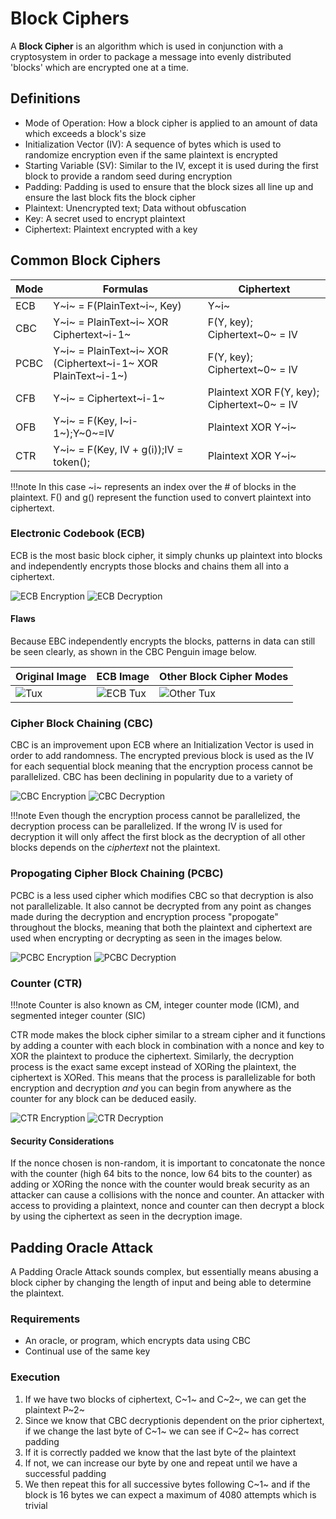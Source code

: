 # Block Ciphers

A **Block Cipher** is an algorithm which is used in conjunction with a cryptosystem in order to package a message into evenly distributed 'blocks' which are encrypted one at a time.

## Definitions

- Mode of Operation: How a block cipher is applied to an amount of data which exceeds a block's size
- Initialization Vector (IV): A sequence of bytes which is used to randomize encryption even if the same plaintext is encrypted
- Starting Variable (SV): Similar to the IV, except it is used during the first block to provide a random seed during encryption
- Padding: Padding is used to ensure that the block sizes all line up and ensure the last block fits the block cipher
- Plaintext: Unencrypted text; Data without obfuscation
- Key: A secret used to encrypt plaintext
- Ciphertext: Plaintext encrypted with a key

## Common Block Ciphers

| Mode | Formulas | Ciphertext |
| ---- | ---- | ---- |
| ECB |	Y~i~ = F(PlainText~i~, Key) | Y~i~
| CBC	|Y~i~ = PlainText~i~ XOR Ciphertext~i-1~ | F(Y, key); Ciphertext~0~ = IV
| PCBC |	Y~i~ = PlainText~i~ XOR (Ciphertext~i-1~ XOR PlainText~i-1~) | F(Y, key); Ciphertext~0~ = IV
| CFB | Y~i~ = Ciphertext~i-1~ | Plaintext XOR F(Y, key); Ciphertext~0~ = IV
| OFB |	Y~i~ = F(Key, I~i-1~);Y~0~=IV | Plaintext XOR Y~i~
| CTR |	Y~i~ = F(Key, IV + g(i));IV = token(); | Plaintext XOR Y~i~

!!!note
	In this case ~i~ represents an index over the # of blocks in the plaintext. F() and g() represent the function used to convert plaintext into ciphertext.

### Electronic Codebook (ECB)

ECB is the most basic block cipher, it simply chunks up plaintext into blocks and independently encrypts those blocks and chains them all into a ciphertext.

![ECB Encryption](images/ecb-encryption.png)
![ECB Decryption](images/ecb-decryption.png)

#### Flaws

Because EBC independently encrypts the blocks, patterns in data can still be seen clearly, as shown in the CBC Penguin image below.

| Original Image | ECB Image | Other Block Cipher Modes |
| --- | --- | --- |
| ![Tux](images/tux.jpg) | ![ECB Tux](images/tux-ecb.jpg) | ![Other Tux](images/tux-secure.jpg)|

### Cipher Block Chaining (CBC)

CBC is an improvement upon ECB where an Initialization Vector is used in order to add randomness. The encrypted previous block is used as the IV for each sequential block meaning that the encryption process cannot be parallelized. CBC has been declining in popularity due to a variety of 

![CBC Encryption](images/cbc-encryption.png)
![CBC Decryption](images/cbc-decryption.png)

!!!note
	Even though the encryption process cannot be parallelized, the decryption process can be parallelized. If the wrong IV is used for decryption it will only affect the first block as the decryption of all other blocks depends on the *ciphertext* not the plaintext.

### Propogating Cipher Block Chaining (PCBC)

PCBC is a less used cipher which modifies CBC so that decryption is also not parallelizable. It also cannot be decrypted from any point as changes made during the decryption and encryption process "propogate" throughout the blocks, meaning that both the plaintext and ciphertext are used when encrypting or decrypting as seen in the images below.

![PCBC Encryption](images/pcbc-encryption.png)
![PCBC Decryption](images/pcbc-decryption.png)

### Counter (CTR)

!!!note
	Counter is also known as CM, integer counter mode (ICM), and segmented integer counter (SIC)

CTR mode makes the block cipher similar to a stream cipher and it functions by adding a counter with each block in combination with a nonce and key to XOR the plaintext to produce the ciphertext. Similarly, the decryption process is the exact same except instead of XORing the plaintext, the ciphertext is XORed. This means that the process is parallelizable for both encryption and decryption *and* you can begin from anywhere as the counter for any block can be deduced easily.

![CTR Encryption](images/ctr-encryption.png)
![CTR Decryption](images/ctr-decryption.png)

#### Security Considerations

If the nonce chosen is non-random, it is important to concatonate the nonce with the counter (high 64 bits to the nonce, low 64 bits to the counter) as adding or XORing the nonce with the counter would break security as an attacker can cause a collisions with the nonce and counter. An attacker with access to providing a plaintext, nonce and counter can then decrypt a block by using the ciphertext as seen in the decryption image.

## Padding Oracle Attack

A Padding Oracle Attack sounds complex, but essentially means abusing a block cipher by changing the length of input and being able to determine the plaintext.

### Requirements

- An oracle, or program, which encrypts data using CBC
- Continual use of the same key

### Execution

1. If we have two blocks of ciphertext, C~1~ and C~2~, we can get the plaintext P~2~
2. Since we know that CBC decryptionis dependent on the prior ciphertext, if we change the last byte of C~1~ we can see if C~2~ has correct padding
3. If it is correctly padded we know that the last byte of the plaintext
4. If not, we can increase our byte by one and repeat until we have a successful padding
5. We then repeat this for all successive bytes following C~1~ and if the block is 16 bytes we can expect a maximum of 4080 attempts which is trivial
